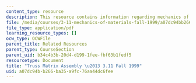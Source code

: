 ```yaml
---
content_type: resource
description: This resource contains information regarding mechanics of materials.
file: /media/courses/3-11-mechanics-of-materials-fall-1999/a07dc94bb266ba35a9fc76aa44dc6fee_MIT3_11F99_212.pdf
file_type: application/pdf
learning_resource_types: []
ocw_type: OCWFile
parent_title: Related Resources
parent_type: CourseSection
parent_uid: b34c4b3b-20d4-d199-1fee-fbf63b1fedf5
resourcetype: Document
title: "Truss Matrix Assembly \u2013 3.11 Fall 1999"
uid: a07dc94b-b266-ba35-a9fc-76aa44dc6fee
---
```

